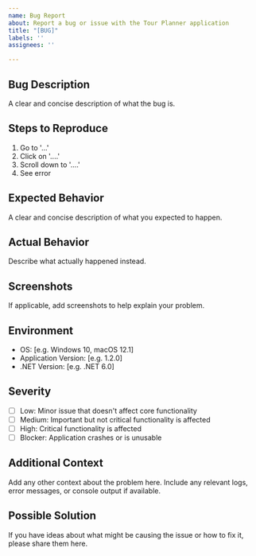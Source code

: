 ```yaml
---
name: Bug Report
about: Report a bug or issue with the Tour Planner application
title: "[BUG]"
labels: ''
assignees: ''

---
```


## Bug Description
A clear and concise description of what the bug is.

## Steps to Reproduce
1. Go to '...'
2. Click on '....'
3. Scroll down to '....'
4. See error

## Expected Behavior
A clear and concise description of what you expected to happen.

## Actual Behavior
Describe what actually happened instead.

## Screenshots
If applicable, add screenshots to help explain your problem.

## Environment
 - OS: [e.g. Windows 10, macOS 12.1]
 - Application Version: [e.g. 1.2.0]
 - .NET Version: [e.g. .NET 6.0]

## Severity
- [ ] Low: Minor issue that doesn't affect core functionality
- [ ] Medium: Important but not critical functionality is affected
- [ ] High: Critical functionality is affected
- [ ] Blocker: Application crashes or is unusable

## Additional Context
Add any other context about the problem here. Include any relevant logs, error messages, or console output if available.

## Possible Solution
If you have ideas about what might be causing the issue or how to fix it, please share them here.
